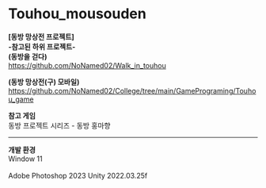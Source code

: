 # Touhou_mousouden
__[동방 망상전 프로젝트]__
<br/>
__-참고된 하위 프로젝트-__
<br/>
__(동방을 걷다)__
<br/>
https://github.com/NoNamed02/Walk_in_touhou

__(동방 망상전(구) 모바일)__
<br/>
https://github.com/NoNamed02/College/tree/main/GamePrograming/Touhou_game

__참고 게임__
<br/>
동방 프로젝트 시리즈 - 동방 홍마향


-------------------------------------------------------------------------------------------
__개발 환경__
<br/>
Window 11
<br/>
<br/>
Adobe Photoshop 2023
Unity 2022.03.25f
<br/>
